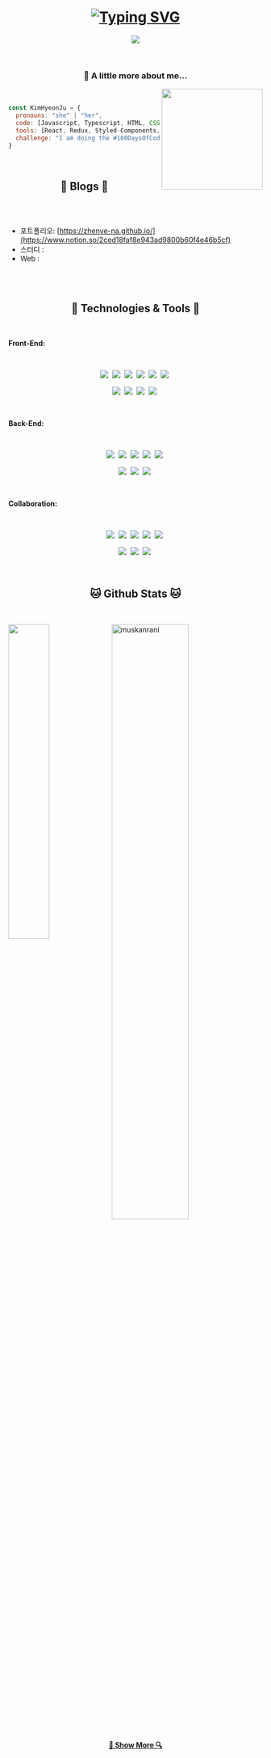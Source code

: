 <h1 align="center">
  <a href="https://git.io/typing-svg">
    <img src="https://readme-typing-svg.demolab.com?font=Fira+Code&size=30&pause=1000&width=435&lines=Welcome+to+Hyeonju's+GitHub" alt="Typing SVG" />
  </a>
</h1>
<p align="center">
  <a href="mailto:tttymttst@gmail.com"><img src="https://img.shields.io/badge/Gmail-d14836?style=flat-square&logo=Gmail&logoColor=white&link=tttymttst@gmail.com"/></a>
</p>

<br>
<h3 align="center">🎤 A little more about me...</h3>
<img align='right' src="https://media.giphy.com/media/ieyl9zmCjO4b4t6qoY/giphy.gif" width="200">

<br/>

```javascript
const KimHyeonJu = {
  pronouns: "she" | "her",
  code: [Javascript, Typescript, HTML, CSS, Ruby, Python, Java],
  tools: [React, Redux, Styled-Components, Docker],
  challenge: "I am doing the #100DaysOfCode challenge focused on react and typescript"
}
```

<br/>

<h2 align="center">📝 Blogs 📝</h2>

<br/><br/>

- 포트폴리오: [https://zhenye-na.github.io/](https://www.notion.so/2ced18faf8e943ad9800b60f4e46b5cf)
- 스터디 : 
- Web :

<br/><br/>

<h2 align="center">🔧 Technologies & Tools 🔧</h2>

<br/>

**Front-End:**

<br/>

<p align="center">
  <img src="https://img.shields.io/badge/React-61DAFB?style=flat-square&logo=React&logoColor=black"/>&nbsp 
  <img src="https://img.shields.io/badge/Typescript-3178C6?style=flat-square&logo=Typescript&logoColor=white"/>&nbsp 
  <img src="https://img.shields.io/badge/Axios-5A29E4?logo=axios&logoColor=fff&style=flat-square"/>&nbsp 
  <img src="https://img.shields.io/badge/Redux-764ABC?logo=redux&logoColor=fff&style=flat-square"/>&nbsp 
  <img src="https://img.shields.io/badge/JavaScript-F7DF1E?style=flat-square&logo=javascript&logoColor=black"/>&nbsp 
  <img src="https://img.shields.io/badge/Recoil-3578E5?logo=recoil&logoColor=fff&style=flat-square"/>&nbsp 
</p>

<p align="center">  
  <img src="https://img.shields.io/badge/HTML-E34F26?style=flat-square&logo=html5&logoColor=white"/>&nbsp 
  <img src="https://img.shields.io/badge/CSS-1572B6?style=flat-square&logo=css3&logoColor=white"/>&nbsp
  <img src="https://img.shields.io/badge/-Scss-eee?style=flat-square&logo=sass"/>&nbsp
  <img src="https://img.shields.io/badge/Tailwind-06B6D4?style=flat-square&logo=Tailwind CSS&logoColor=white"/>&nbsp    
</p>

<br/>


**Back-End:**

<br/>

<p align="center">
  <img src="https://img.shields.io/badge/Java-007396?style=flat-square&logo=Java&logoColor=white"/>&nbsp
  <img src="https://img.shields.io/badge/Python-3766AB?style=flat-square&logo=Python&logoColor=white"/>&nbsp 
  <img src="https://img.shields.io/badge/ORACLE-F80000?style=flat-square&logo=oracle&logoColor=white"/>&nbsp
  <img src="https://img.shields.io/badge/Mysql-E6B91E?style=flat-square&logo=MySql&logoColor=white"/>&nbsp 
  <img src="https://img.shields.io/badge/MariaDB-003545?style=flat-square&logo=mariaDB&logoColor=white"/>&nbsp
</p>

<p align="center">
  <img src="https://img.shields.io/badge/jQuery-0769AD?style=flat-square&logo=jQuery&logoColor=white"/>&nbsp
  <img src="https://img.shields.io/badge/PHP-777BB4?style=flat-square&logo=php&logoColor=white"/>&nbsp
  <img src="https://img.shields.io/badge/C-A8B9CC?style=flat-square&logo=C&logoColor=white"/>&nbsp
</p>

<br/>

**Collaboration:**

<br/>

<p align="center">
  <img src="https://img.shields.io/badge/Notion-000?logo=notion&logoColor=fff&style=flat-square"/>&nbsp
  <img src="https://img.shields.io/badge/Trello-0052CC?logo=trello&logoColor=fff&style=flat-square"/>&nbsp
  <img src="https://img.shields.io/badge/Slack-4A154B?logo=slack&logoColor=fff&style=flat-square"/>&nbsp
  <img src="https://img.shields.io/badge/Swagger-85EA2D?logo=swagger&logoColor=000&style=flat-square"/>&nbsp
  <img src="https://img.shields.io/badge/Docker-2496ED?style=flat-square&logo=Docker&logoColor=white"/>&nbsp
</p>

<p align="center">
  <img src="https://img.shields.io/badge/GitHub-181717?style=flat-square&logo=GitHub&logoColor=white"/>&nbsp
  <img src="https://img.shields.io/badge/Git-F05032?style=flat-square&logo=git&logoColor=white"/>&nbsp
  <img src="https://img.shields.io/badge/Postman-FF6C37?style=flat-square&logo=Postman&logoColor=white"/>&nbsp
</p>

<br/>


<h2 align="center">🐱 Github Stats 🐱</h2>

<br/>

<a href="https://github.com/KimHyeoonju/github-readme-stats"><img align="left" width="40%" src="https://github-readme-stats.vercel.app/api/top-langs/?username=KimHyeoonju&layout=compact&theme=react" /></a>
<img width="55%" src="https://github-readme-streak-stats.herokuapp.com/?user=KimHyeoonju&theme=react" alt="muskanrani" />

<br/><br/>

<div width="100%" align="center">
<h4>
  <a href="https://github.com/KimHyeoonju?tab=repositories" title="Show Repositories">🔎 Show More 🔍</a>
</h4>
</div>

